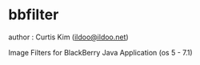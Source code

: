 bbfilter
========

author : Curtis Kim (ildoo@ildoo.net)

Image Filters for BlackBerry Java Application (os 5 - 7.1)
